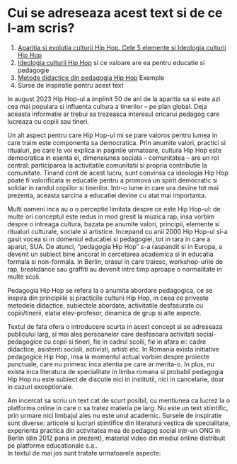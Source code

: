 # Cui se adreseaza acest text si de ce l-am scris?

1. [Aparitia si evolutia culturii Hip Hop. Cele 5 elemente si Ideologia culturii Hip Hop](elemente-ideologie.md)
2. [Ideologia culturii Hip Hop](ideologie.md) si ce valoare are ea pentru educatie si pedagogie 
3. [Metode didactice din pedagogia Hip Hop](metode-didactice.md) Exemple 
4. Surse de inspiratie pentru acest text


In august 2023 Hip Hop-ul a implinit 50 de ani de la aparitia sa si este azi cea mai populara si influenta cultura a tinerilor – pe plan global. Deja aceasta informatie ar trebui sa trezeasca interesul oricarui pedagog care lucreaza cu copiii sau tineri. 

Un alt aspect pentru care Hip Hop-ul mi se pare valoros pentru lumea in care traim este componenta sa democratica. Prin anumite valori, practici si ritualuri, pe care le voi explica in paginile urmatoare, cultura Hip Hop este democratica in esenta ei, dimensiunea sociala – comunitatea – are un rol central: participarea la activitatile comunitatii si propria contributie la comunitate. Tinand cont de acest lucru, sunt convinsa ca ideologia Hip Hop poate fi valorificata in educatie pentru a promova un spirit democratic si solidar in randul copiilor si tinerilor. Intr-o lume in care ura devine tot mai prezenta, aceasta sarcina a educatiei devine cu atat mai importanta.

Multi oameni inca au o o perceptie limitata despre ce este Hip Hop-ul: de multe ori conceptul este redus in mod gresit la muzica rap, insa vorbim despre o intreaga cultura, bazata pe anumite valori, principii, elemente si ritualuri culturale, sociale si artistice. 
Incepand cu anii 2000 Hip Hop-ul si-a gasit vocea si in domeniul educatiei si pedagogiei, tot in tara in care a aparut, SUA. De atunci, “pedagogia Hip Hop” s-a raspandit si in Europa, a devenit un subiect bine ancorat in cercetarea academica si in educatia formala si non-formala. In Berlin, orasul in care traiesc, workshop-urile de rap, breakdance sau graffiti au devenit intre timp aproape o normalitate in multe scoli.

Pedagogia Hip Hop se refera la o anumita abordare pedagogica, ce se inspira din principiile si practicile culturii Hip Hop, in ceea ce priveste metodele didactice, subiectele abordate, activitatile desfasurate cu copiii/tinerii, elatia elev-profesor, dinamica de grup si alte aspecte.

Textul de fata ofera o introducere scurta in acest concept si se adreseaza publicului larg, si mai ales persoanelor care desfasoara activitati social-pedagogice cu copii si tineri, fie in cadrul scolii, fie in afara ei: cadre didactice, asistenti sociali, activisti, artisti etc. 
In Romania exista initiative pedagogice Hip Hop, insa la momentul actual vorbim despre proiecte punctuale, care nu primesc inca atentia pe care ar merita-o. In plus, nu exista inca literatura de specialitate in limba romana si probabil pedagogia Hip Hop nu este subiect de discutie nici in institutii, nici in cancelarie, doar in cazuri exceptionale.

Am incercat sa scriu un text cat de scurt posibil, cu mentiunea ca lucrez la o platforma online in care o sa tratez materia pe larg. Nu este un text stiintific, prin urmare nici limbajul ales nu este unul academic. Sursele de inspiratie sunt diverse: articole si lucrari stiintifice din literatura vestica de specialitate, experienta practica din activitatea mea de pedagog social intr-un ONG in Berlin (din 2012 pana in prezent), material video din mediul online distribuit pe platforme educationale s.a..  
In textul de mai jos sunt tratate urmatoarele aspecte:


